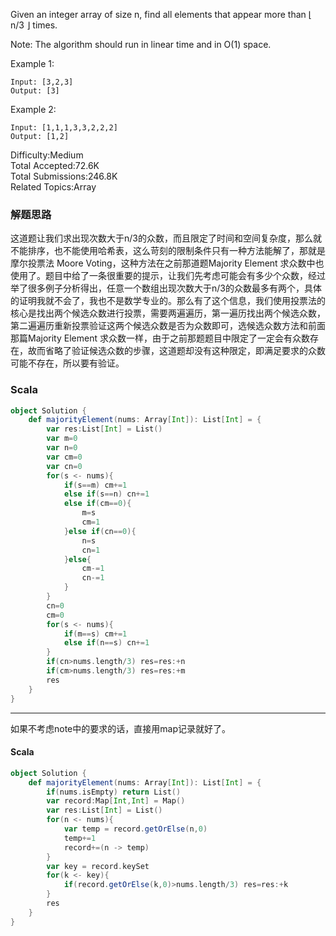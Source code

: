 Given an integer array of size n, find all elements that appear more than ⌊ n/3 ⌋ times.

Note: The algorithm should run in linear time and in O(1) space.

Example 1:
```
Input: [3,2,3]
Output: [3]
```
Example 2:
```
Input: [1,1,1,3,3,2,2,2]
Output: [1,2]
```

Difficulty:Medium  
Total Accepted:72.6K  
Total Submissions:246.8K  
Related Topics:Array

### 解题思路
这道题让我们求出现次数大于n/3的众数，而且限定了时间和空间复杂度，那么就不能排序，也不能使用哈希表，这么苛刻的限制条件只有一种方法能解了，那就是摩尔投票法 Moore Voting，这种方法在之前那道题Majority Element 求众数中也使用了。题目中给了一条很重要的提示，让我们先考虑可能会有多少个众数，经过举了很多例子分析得出，任意一个数组出现次数大于n/3的众数最多有两个，具体的证明我就不会了，我也不是数学专业的。那么有了这个信息，我们使用投票法的核心是找出两个候选众数进行投票，需要两遍遍历，第一遍历找出两个候选众数，第二遍遍历重新投票验证这两个候选众数是否为众数即可，选候选众数方法和前面那篇Majority Element 求众数一样，由于之前那题题目中限定了一定会有众数存在，故而省略了验证候选众数的步骤，这道题却没有这种限定，即满足要求的众数可能不存在，所以要有验证。
### Scala
```scala
object Solution {
    def majorityElement(nums: Array[Int]): List[Int] = {
        var res:List[Int] = List()
        var m=0
        var n=0
        var cm=0
        var cn=0
        for(s <- nums){
            if(s==m) cm+=1
            else if(s==n) cn+=1
            else if(cm==0){
                m=s
                cm=1
            }else if(cn==0){
                n=s
                cn=1
            }else{
                cm-=1
                cn-=1
            }
        }
        cn=0
        cm=0
        for(s <- nums){
            if(m==s) cm+=1
            else if(n==s) cn+=1
        }
        if(cn>nums.length/3) res=res:+n
        if(cm>nums.length/3) res=res:+m
        res
    }
}
```

---

如果不考虑note中的要求的话，直接用map记录就好了。
#### Scala
```scala
object Solution {
    def majorityElement(nums: Array[Int]): List[Int] = {
        if(nums.isEmpty) return List()
        var record:Map[Int,Int] = Map()
        var res:List[Int] = List()
        for(n <- nums){
            var temp = record.getOrElse(n,0)
            temp+=1
            record+=(n -> temp)
        }
        var key = record.keySet
        for(k <- key){
            if(record.getOrElse(k,0)>nums.length/3) res=res:+k
        }
        res
    }
}
```